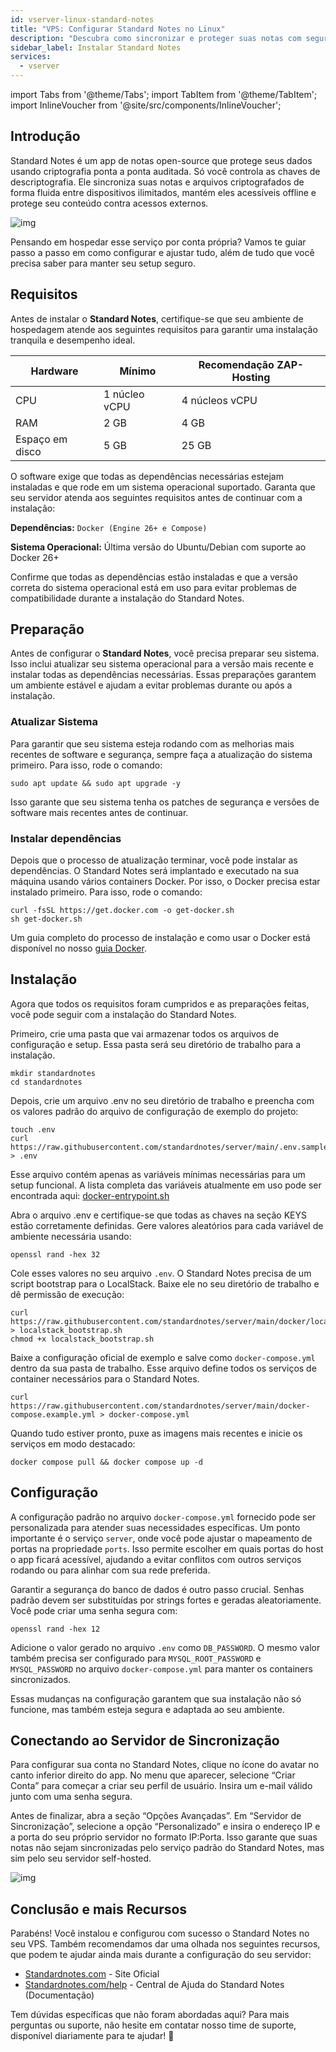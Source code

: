 ```yaml
---
id: vserver-linux-standard-notes
title: "VPS: Configurar Standard Notes no Linux"
description: "Descubra como sincronizar e proteger suas notas com segurança em vários dispositivos usando o self-hosting do Standard Notes → Saiba mais agora"
sidebar_label: Instalar Standard Notes
services:
  - vserver
---
```


import Tabs from '@theme/Tabs';
import TabItem from '@theme/TabItem';
import InlineVoucher from '@site/src/components/InlineVoucher';

## Introdução

Standard Notes é um app de notas open-source que protege seus dados usando criptografia ponta a ponta auditada. Só você controla as chaves de descriptografia. Ele sincroniza suas notas e arquivos criptografados de forma fluida entre dispositivos ilimitados, mantém eles acessíveis offline e protege seu conteúdo contra acessos externos.

![img](https://screensaver01.zap-hosting.com/index.php/s/b6ZpyKJGny5qAon/preview)

Pensando em hospedar esse serviço por conta própria? Vamos te guiar passo a passo em como configurar e ajustar tudo, além de tudo que você precisa saber para manter seu setup seguro.

<InlineVoucher />



## Requisitos

Antes de instalar o **Standard Notes**, certifique-se que seu ambiente de hospedagem atende aos seguintes requisitos para garantir uma instalação tranquila e desempenho ideal.

| Hardware   | Mínimo      | Recomendação ZAP-Hosting |
| ---------- | ------------ | ------------------------ |
| CPU        | 1 núcleo vCPU | 4 núcleos vCPU           |
| RAM        | 2 GB         | 4 GB                     |
| Espaço em disco | 5 GB         | 25 GB                    |

O software exige que todas as dependências necessárias estejam instaladas e que rode em um sistema operacional suportado. Garanta que seu servidor atenda aos seguintes requisitos antes de continuar com a instalação:

**Dependências:** `Docker (Engine 26+ e Compose)`

**Sistema Operacional:** Última versão do Ubuntu/Debian com suporte ao Docker 26+

Confirme que todas as dependências estão instaladas e que a versão correta do sistema operacional está em uso para evitar problemas de compatibilidade durante a instalação do Standard Notes.



## Preparação

Antes de configurar o **Standard Notes**, você precisa preparar seu sistema. Isso inclui atualizar seu sistema operacional para a versão mais recente e instalar todas as dependências necessárias. Essas preparações garantem um ambiente estável e ajudam a evitar problemas durante ou após a instalação.


### Atualizar Sistema
Para garantir que seu sistema esteja rodando com as melhorias mais recentes de software e segurança, sempre faça a atualização do sistema primeiro. Para isso, rode o comando:

```
sudo apt update && sudo apt upgrade -y
```
Isso garante que seu sistema tenha os patches de segurança e versões de software mais recentes antes de continuar.

### Instalar dependências
Depois que o processo de atualização terminar, você pode instalar as dependências. O Standard Notes será implantado e executado na sua máquina usando vários containers Docker. Por isso, o Docker precisa estar instalado primeiro. Para isso, rode o comando:

```
curl -fsSL https://get.docker.com -o get-docker.sh
sh get-docker.sh
```

Um guia completo do processo de instalação e como usar o Docker está disponível no nosso [guia Docker](vserver-linux-docker.md).




## Instalação
Agora que todos os requisitos foram cumpridos e as preparações feitas, você pode seguir com a instalação do Standard Notes.



Primeiro, crie uma pasta que vai armazenar todos os arquivos de configuração e setup. Essa pasta será seu diretório de trabalho para a instalação.

```
mkdir standardnotes
cd standardnotes
```

Depois, crie um arquivo .env no seu diretório de trabalho e preencha com os valores padrão do arquivo de configuração de exemplo do projeto:
```
touch .env
curl https://raw.githubusercontent.com/standardnotes/server/main/.env.sample > .env
```

Esse arquivo contém apenas as variáveis mínimas necessárias para um setup funcional. A lista completa das variáveis atualmente em uso pode ser encontrada aqui: [docker-entrypoint.sh](https://github.com/standardnotes/server/blob/main/docker/docker-entrypoint.sh)

Abra o arquivo .env e certifique-se que todas as chaves na seção KEYS estão corretamente definidas. Gere valores aleatórios para cada variável de ambiente necessária usando:

```
openssl rand -hex 32
```

Cole esses valores no seu arquivo `.env`. O Standard Notes precisa de um script bootstrap para o LocalStack. Baixe ele no seu diretório de trabalho e dê permissão de execução:

```shell
curl https://raw.githubusercontent.com/standardnotes/server/main/docker/localstack_bootstrap.sh > localstack_bootstrap.sh
chmod +x localstack_bootstrap.sh
```

Baixe a configuração oficial de exemplo e salve como `docker-compose.yml` dentro da sua pasta de trabalho. Esse arquivo define todos os serviços de container necessários para o Standard Notes.

```
curl https://raw.githubusercontent.com/standardnotes/server/main/docker-compose.example.yml > docker-compose.yml
```

Quando tudo estiver pronto, puxe as imagens mais recentes e inicie os serviços em modo destacado:

```
docker compose pull && docker compose up -d
```



## Configuração

A configuração padrão no arquivo `docker-compose.yml` fornecido pode ser personalizada para atender suas necessidades específicas. Um ponto importante é o serviço `server`, onde você pode ajustar o mapeamento de portas na propriedade `ports`. Isso permite escolher em quais portas do host o app ficará acessível, ajudando a evitar conflitos com outros serviços rodando ou para alinhar com sua rede preferida.

Garantir a segurança do banco de dados é outro passo crucial. Senhas padrão devem ser substituídas por strings fortes e geradas aleatoriamente. Você pode criar uma senha segura com:

```
openssl rand -hex 12  
```

Adicione o valor gerado no arquivo `.env` como `DB_PASSWORD`. O mesmo valor também precisa ser configurado para `MYSQL_ROOT_PASSWORD` e `MYSQL_PASSWORD` no arquivo `docker-compose.yml` para manter os containers sincronizados.

Essas mudanças na configuração garantem que sua instalação não só funcione, mas também esteja segura e adaptada ao seu ambiente.





## Conectando ao Servidor de Sincronização

Para configurar sua conta no Standard Notes, clique no ícone do avatar no canto inferior direito do app. No menu que aparecer, selecione “Criar Conta” para começar a criar seu perfil de usuário. Insira um e-mail válido junto com uma senha segura.

Antes de finalizar, abra a seção “Opções Avançadas”. Em “Servidor de Sincronização”, selecione a opção “Personalizado” e insira o endereço IP e a porta do seu próprio servidor no formato IP:Porta. Isso garante que suas notas não sejam sincronizadas pelo serviço padrão do Standard Notes, mas sim pelo seu servidor self-hosted.

![img](https://screensaver01.zap-hosting.com/index.php/s/tpsFzSQEokP9xit/download)





## Conclusão e mais Recursos

Parabéns! Você instalou e configurou com sucesso o Standard Notes no seu VPS. Também recomendamos dar uma olhada nos seguintes recursos, que podem te ajudar ainda mais durante a configuração do seu servidor:

- [Standardnotes.com](https://standardnotes.com/) - Site Oficial
- [Standardnotes.com/help](https://standardnotes.com/help) - Central de Ajuda do Standard Notes (Documentação)

Tem dúvidas específicas que não foram abordadas aqui? Para mais perguntas ou suporte, não hesite em contatar nosso time de suporte, disponível diariamente para te ajudar! 🙂